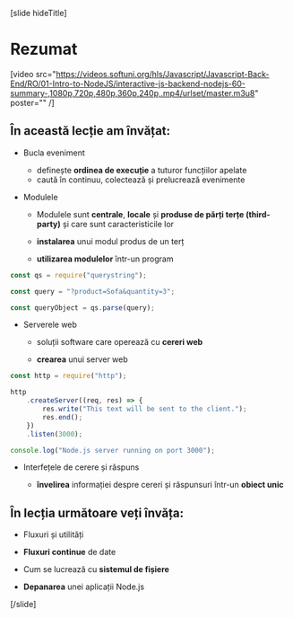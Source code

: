 [slide hideTitle]
# Rezumat

[video src="https://videos.softuni.org/hls/Javascript/Javascript-Back-End/RO/01-Intro-to-NodeJS/interactive-js-backend-nodejs-60-summary-,1080p,720p,480p,360p,240p,.mp4/urlset/master.m3u8" poster="" /]

## În această lecție am învățat:

- Bucla eveniment
  * definește **ordinea de execuție** a tuturor funcțiilor apelate
  * caută în continuu, colectează și prelucrează evenimente 

- Modulele
  * Modulele sunt **centrale**, **locale** și **produse de părți terțe (third-party)** și care sunt caracteristicile lor
  
  * **instalarea** unui modul produs de un terț
    
  * **utilizarea modulelor** într-un program

```js
const qs = require("querystring");

const query = "?product=Sofa&quantity=3";

const queryObject = qs.parse(query);
```

- Serverele web

   * soluții software care operează cu **cereri web**

   * **crearea** unui server web

```js
const http = require("http");

http
    .createServer((req, res) => {
        res.write("This text will be sent to the client.");
        res.end();
    })
    .listen(3000);

console.log("Node.js server running on port 3000");
```

- Interfețele de cerere și răspuns

   * **învelirea** informației despre cereri și răspunsuri într-un **obiect unic**

## În lecția următoare veți învăța:

- Fluxuri și utilități

- **Fluxuri continue** de date

- Cum se lucrează cu **sistemul de fișiere**

- **Depanarea** unei aplicații Node.js

[/slide]
